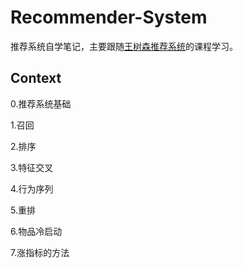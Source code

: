# Recommender-System

推荐系统自学笔记，主要跟随[王树森推荐系统](https://github.com/wangshusen/RecommenderSystem)的课程学习。

## Context

0.推荐系统基础

1.召回

2.排序

3.特征交叉

4.行为序列

5.重排

6.物品冷启动

7.涨指标的方法